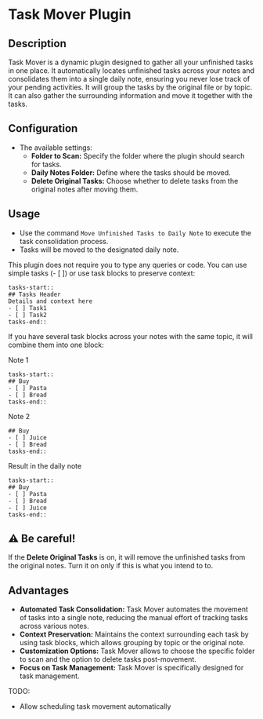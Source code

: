 # Task Mover Plugin

## Description
Task Mover is a dynamic plugin designed to gather all your unfinished tasks in one place. It automatically locates unfinished tasks across your notes and consolidates them into a single daily note, ensuring you never lose track of your pending activities. It will group the tasks by the original file or by topic. It can also gather the surrounding information and move it together with the tasks.

## Configuration
   - The available settings:
     - **Folder to Scan:** Specify the folder where the plugin should search for tasks.
     - **Daily Notes Folder:** Define where the tasks should be moved.
     - **Delete Original Tasks:** Choose whether to delete tasks from the original notes after moving them.

## Usage
   - Use the command `Move Unfinished Tasks to Daily Note` to execute the task consolidation process.
   - Tasks will be moved to the designated daily note.

This plugin does not require you to type any queries or code. You can use simple tasks (- [ ]) or use task blocks to preserve context:

```
tasks-start::
## Tasks Header
Details and context here
- [ ] Task1
- [ ] Task2
tasks-end::
```

If you have several task blocks across your notes with the same topic, it will combine them into one block:

Note 1

```
tasks-start::
## Buy
- [ ] Pasta
- [ ] Bread
tasks-end::
```

Note 2

```tasks-start::
## Buy
- [ ] Juice
- [ ] Bread
tasks-end::
```

Result in the daily note

```
tasks-start::
## Buy
- [ ] Pasta
- [ ] Bread
- [ ] Juice
tasks-end::
```

## ⚠️ Be careful!
If the **Delete Original Tasks** is on, it will remove the unfinished tasks from the original notes. Turn it on only if this is what you intend to to.

## Advantages
- **Automated Task Consolidation:** Task Mover automates the movement of tasks into a single note, reducing the manual effort of tracking tasks across various notes.
- **Context Preservation:** Maintains the context surrounding each task by using task blocks, which allows grouping by topic or the original note.
- **Customization Options:** Task Mover allows to choose the specific folder to scan and the option to delete tasks post-movement.
- **Focus on Task Management:** Task Mover is specifically designed for task management.

TODO:
- Allow scheduling task movement automatically
